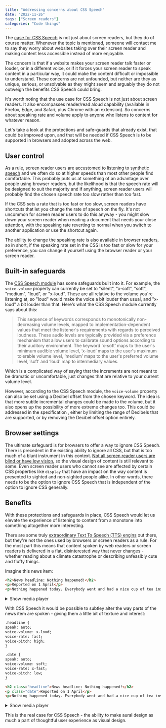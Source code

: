 ```yaml
---
title: "Addressing concerns about CSS Speech"
date: "2022-11-26"
tags: ["Screen readers"]
categories: "Code things"
---
```


The [case for CSS Speech](/why-we-need-css-speech/) is not just about screen readers, but they do of course matter. Whenever the topic is mentioned, someone will contact me to say they worry about websites taking over their screen reader and making content less accessible instead of more enjoyable.

The concern is that if a website makes your screen reader talk faster or louder, or in a different voice, or if it forces your screen reader to speak content in a particular way, it could make the content difficult or impossible to understand. These concerns are not unfounded, but neither are they as unique, serious, or unsolvable as they might seem and arguably they do not outweigh the benefits CSS Speech could bring.

It's worth noting that the use case for CSS Speech is not just about screen readers. It also encompasses reader/read aloud capability (available in Firefox, Edge, and Safari, plus Chrome with an extension). So concerns about speaking rate and volume apply to anyone who listens to content for whatever reason.

Let's take a look at the protections and safe-guards that already exist, that could be improved upon, and that will be needed if CSS Speech is to be supported in browsers and adopted across the web. 

## User control

As a rule, screen reader users are accustomed to listening to [synthetic speech](/notes-on-synthetic-speech/) and we often do so at higher speeds than most other people find comfortable. This probably puts us at something of an advantage over people using browser readers, but the likelihood is that the speech rate will be designed to suit the majority and if anything, screen reader users will probably find the chosen speech rate too slow rather than too fast.

If the CSS sets a rate that is too fast or too slow, screen readers have shortcuts that let you change the rate of speech on the fly. It's not uncommon for screen reader users to do this anyway - you might slow down your screen reader when reading a document that needs your close attention, with the speaking rate reverting to normal when you switch to another application or use the shortcut again.

The ability to change the speaking rate is also available in browser readers, so in short, if the speaking rate set in the CSS is too fast or slow for your preference, you can change it yourself using the browser reader or your screen reader.

## Built-in safeguards

The [CSS Speech module](https://www.w3.org/TR/css-speech-1/) has some safeguards built into it. For example, the `voice-volume` property can currently be set to "silent", "x-soft", "soft", "medium", "loud", or "x-loud". These are all relative to the volume you're listening at, so "loud" would make the voice a bit louder than usual, and "x-loud" a bit louder than that. Here's what the CSS Speech module currently says about this:

>This sequence of keywords corresponds to monotonically non-decreasing volume levels, mapped to implementation-dependent values that meet the listener's
requirements with regards to perceived loudness. These audio levels are typically provided via a preference mechanism that allow users to calibrate sound
options according to their auditory environment. The keyword ‘x-soft’ maps to the user's minimum audible volume level, ‘x-loud’ maps to the user's maximum
tolerable volume level, ‘medium’ maps to the user's preferred volume level, ‘soft’ and ‘loud’ map to intermediary values.

Which is a complicated way of saying that the increments are not meant to be dramatic or uncomfortable, just changes that are relative to your current volume level.

However, according to the CSS Speech module, the `voice-volume` property can also be set using a Decibel offset from the chosen keyword. The idea is that more subtle incremental changes could be made to the volume, but it also opens up the possibility of more extreme changes too. This could be addressed in the specification , either by limiting the range of Decibels that are supported, or by removing the Decibel offset option entirely.

## Browser settings

The ultimate safeguard is for browsers to offer a way to ignore CSS Speech. There is precedent in the existing ability to ignore all CSS, but that is too much of a blunt instrument in this context. [Not all screen reader users are blind or have low vision](https://webaim.org/projects/screenreadersurvey9/#disabilitytypes), so the visual design of content is still relevant to some. Even screen reader users who cannot see are affected by certain CSS properties like `display` that have an impact on the way content is presented to sighted and non-sighted people alike. In other words, there needs to be the option to ignore CSS Speech that is independent of the option to ignore CSS generally.

## Benefits

With these protections and safeguards in place, CSS Speech would let us elevate the experience of listening to content from a monotone into something altogether more interesting.

There are some truly [extraordinary Text To Speech (TTS) engins](https://play.ht/) out there, but they're not the ones used by browsers or screen readers as a rule. For the most part this means that content spoken by web readers or screen readers is delivered in a flat, disinterested way that never changes - whether reading about a climate catastrophe or describing unfeasibly cute and fluffy things.

Imagine this news item:

```html
<h2>News headline: Nothing happened!</h2>
<p>Reported on 1 April</p>
<p>Nothing happened today. Everybody went and had a nice cup of tea instead.</p>>
```

<details>
<summary aria-label="Show media player for news item without CSS Speech">Show media player</summary>
<audio controls src="../media/2022/screen-reader-demo-without-css-speech.mp3"></audio>

## Transcript

MALE VOICE (FLAT VOLUME, RATE, PITCH): "News headline: Nothing happened! Reported on April the 1st. Nothing happened today. Everybody went and had a nice cup of tea instead."
</details>

With CSS Speech it would be possible to subtley alter the way parts of the news item are spoken - giving them a little bit of texture and interest:

```html
.headline {
speak: auto;
voice-volume: x-loud;
voice-rate: fast;
voice-pitch: high;
}

.date {
speak: auto;
voice-volume: soft;
voice-rate: x-fast;
voice-pitch: low;
}

<h2 class="headline">News headline: Nothing happened!</h2>
<p class="date">Reported on 1 April</p>
<p>Nothing happened today. Everybody went and had a nice cup of tea instead.</p>>
```

<details>
<summary aria-label="Show media player for news item with CSS Speech">Show media player</summary>
<audio controls src="../media/2022/screen-reader-demo-with-css-speech.mp3"></audio>

## Transcript

MALE VOICE (LOUD, FAST, HIGH PITCH): "News headline: Nothing happened today."
MALE VOICE (SOFT, EXTRA FAST, LOW PITCHED): "Reported on April the 1st."
MALE VOICE (NORMAL VOLUME, RATE, PITCH): "Nothing happened today. Everybody went and had a nice cup of tea instead."
</details>

This is the real case for CSS Speech - the ability to make aural design as much a part of thoughtful user experience as visual design.
